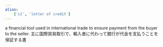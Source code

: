 ```yaml
---
alias:
    ['LC', 'letter of credit']
---
```

a financial tool used in international trade to ensure payment from the buyer to the seller.
主に国際貿易取引で、輸入者に代わって銀行が代金を支払うことを保証する書